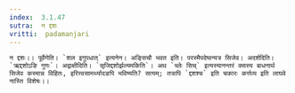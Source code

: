 ```yaml
---
index:  3.1.47
sutra:  न द्दशः
vritti:  padamanjari
---
```


	न द्दशः।। पूर्वेणेति। `शल इगुपधात्` इत्यनेन। अङ्सिचौ भवत इति। परस्मैपदेष्वन्यत्र सिजेव। अदर्शदिति। `ऋद्दशोऽङि गुणः`। अद्राक्षीदिति। `सृजिद्दशोर्झल्यमकिति`। अथ `च्लेः सिच्` इत्यस्यानन्तरं क्सस्य बाधनार्थ सिजेव कस्मान्न विहितः, इरित्त्वसामर्थ्यादङपि भविष्यति? सत्यम्; तत्रापि `द्दशश्च` इति चकारः कर्त्तव्य इति लाघवे नास्ति विशेषः।।
